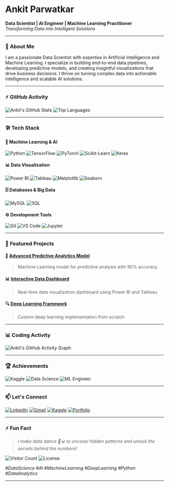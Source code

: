 # **Ankit Parwatkar** 
**Data Scientist | AI Engineer | Machine Learning Practitioner**  
*Transforming Data into Intelligent Solutions*  

---

### 🚀 **About Me**
I am a passionate Data Scientist with expertise in Artificial Intelligence and Machine Learning. I specialize in building end-to-end data pipelines, developing predictive models, and creating insightful visualizations that drive business decisions. I thrive on turning complex data into actionable intelligence and scalable AI solutions.

---

### ⚡ **GitHub Activity**
![Ankit's GitHub Stats](https://github-readme-stats.vercel.app/api?username=ankitparwatkar&show_icons=true&theme=radical&hide_border=true)
![Top Languages](https://github-readme-stats.vercel.app/api/top-langs/?username=ankitparwatkar&layout=compact&theme=radical&hide_border=true)

---

### 🛠️ **Tech Stack**

#### **🤖 Machine Learning & AI**
![Python](https://img.shields.io/badge/Python-3776AB?style=for-the-badge&logo=python&logoColor=white)
![TensorFlow](https://img.shields.io/badge/TensorFlow-FF6F00?style=for-the-badge&logo=tensorflow&logoColor=white)
![PyTorch](https://img.shields.io/badge/PyTorch-EE4C2C?style=for-the-badge&logo=pytorch&logoColor=white)
![Scikit-Learn](https://img.shields.io/badge/Scikit_Learn-F7931E?style=for-the-badge&logo=scikit-learn&logoColor=white)
![Keras](https://img.shields.io/badge/Keras-D00000?style=for-the-badge&logo=keras&logoColor=white)

#### 📊 **Data Visualization**
![Power BI](https://img.shields.io/badge/Power_BI-F2C811?style=for-the-badge&logo=powerbi&logoColor=black)
![Tableau](https://img.shields.io/badge/Tableau-E97627?style=for-the-badge&logo=tableau&logoColor=white)
![Matplotlib](https://img.shields.io/badge/Matplotlib-11557C?style=for-the-badge&logo=matplotlib&logoColor=white)
![Seaborn](https://img.shields.io/badge/Seaborn-4CAF50?style=for-the-badge&logo=seaborn&logoColor=white)

#### 🗄️ **Databases & Big Data**
![MySQL](https://img.shields.io/badge/MySQL-4479A1?style=for-the-badge&logo=mysql&logoColor=white)
![SQL](https://img.shields.io/badge/SQL-003B57?style=for-the-badge&logo=sql&logoColor=white)

#### ⚙️ **Development Tools**
![Git](https://img.shields.io/badge/Git-F05032?style=for-the-badge&logo=git&logoColor=white)
![VS Code](https://img.shields.io/badge/VS_Code-007ACC?style=for-the-badge&logo=visual-studio-code&logoColor=white)
![Jupyter](https://img.shields.io/badge/Jupyter-F37626?style=for-the-badge&logo=jupyter&logoColor=white)

---

### 🌟 **Featured Projects**

#### 🤖 [Advanced Predictive Analytics Model](https://github.com/ankitparwatkar/fraudguard-pro-online-payment-fraud-detection-app)
> Machine Learning model for predictive analysis with 95% accuracy

#### 📊 [Interactive Data Dashboard](https://github.com/ankitparwatkar/)
> Real-time data visualization dashboard using Power BI and Tableau

#### 🔍 [Deep Learning Framework](https://github.com/ankitparwatkar/Gesture-Controlled-Gaming-Setup)
> Custom deep learning implementation from scratch

---

### 📊 **Coding Activity**
<!-- GitHub Readme Activity Graph -->
![Ankit's GitHub Activity Graph](https://github-readme-activity-graph.vercel.app/graph?username=ankitparwatkar&theme=react-dark&hide_border=true)

---

### 🏆 **Achievements**
![Kaggle](https://img.shields.io/badge/Kaggle-Expert-20BEFF?style=for-the-badge&logo=kaggle&logoColor=white)
![Data Science](https://img.shields.io/badge/Data_Science-Specialist-blueviolet?style=for-the-badge)
![ML Engineer](https://img.shields.io/badge/ML_Engineer-Advanced-orange?style=for-the-badge)

---

### 📫 **Let's Connect**

[![LinkedIn](https://img.shields.io/badge/LinkedIn-0A66C2?style=for-the-badge&logo=linkedin&logoColor=white)](https://www.linkedin.com/in/ankit-parwatkar-/)
[![Gmail](https://img.shields.io/badge/Gmail-EA4335?style=for-the-badge&logo=gmail&logoColor=white)](mailto:ankitparwatkar35@gmail.com)
[![Kaggle](https://img.shields.io/badge/Kaggle-20BEFF?style=for-the-badge&logo=kaggle&logoColor=white)](https://kaggle.com/ankitparwatkar)
[![Portfolio](https://img.shields.io/badge/Portfolio-000000?style=for-the-badge&logo=about.me&logoColor=white)](https://ankitparwatkar.github.io)

---

### ⚡ **Fun Fact**
> *I make data dance 💃📊 to uncover hidden patterns and unlock the secrets behind the numbers!*

![Visitor Count](https://komarev.com/ghpvc/?username=ankitparwatkar&color=blueviolet&style=flat-square)
![License](https://img.shields.io/badge/License-MIT-yellow.svg)

*#DataScience #AI #MachineLearning #DeepLearning #Python #DataAnalytics*

---
